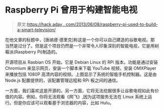 # Raspberry Pi 曾用于构建智能电视

> 原文:[https://hack aday . com/2013/06/08/raspberry-pi-used-to-build-a-smart-television/](https://hackaday.com/2013/06/08/raspberry-pi-used-to-build-a-smart-television/)

在他文章的标题中，[唐纳德·德里克]称这是一个你可以自己建造的谷歌电视。那当然是过分了。但是这个项目仍然是一个非常令人印象深刻的智能电视，它是用树莓派(Raspberry Pi)制造的。

开源项目从 Rasbian OS 开始，它是 Debian Linux 的 RPi 版本。功能是通过安装 Chromium 来显示网页，安装一个脚本来下载 YouTube 视频，安装 OMXPlayer 来播放包括 1080P 高清内容的视频。上图显示了系统的智能手机控制器。这是由 Node.js 配置提供的，该配置管理远程和 RPi 板之间的通信。

一方面，我们喜欢这是开源的。另一方面，它将无法挖掘很多让谷歌电视如此有价值的内容。例如，你将无法观看《网飞》,因为这项服务无法在 Linux 系统上运行。但是你应该可以观看基于浏览器的内容，比如 Hulu。